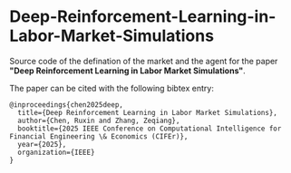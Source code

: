 # Deep-Reinforcement-Learning-in-Labor-Market-Simulations

Source code of the defination of the market and the agent for the paper **"Deep Reinforcement Learning in Labor Market Simulations"**.

The paper can be cited with the following bibtex entry:

```
@inproceedings{chen2025deep,
  title={Deep Reinforcement Learning in Labor Market Simulations},
  author={Chen, Ruxin and Zhang, Zeqiang},
  booktitle={2025 IEEE Conference on Computational Intelligence for Financial Engineering \& Economics (CIFEr)},
  year={2025},
  organization={IEEE}
}
```
